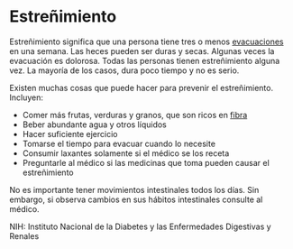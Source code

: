 Estreñimiento
=============


Estreñimiento significa que una persona tiene tres o menos [evacuaciones](https://medlineplus.gov/spanish/bowelmovement.html) en una semana. Las heces pueden ser duras y secas. Algunas veces la evacuación es dolorosa. Todas las personas tienen estreñimiento alguna vez. La mayoría de los casos, dura poco tiempo y no es serio. 


Existen muchas cosas que puede hacer para prevenir el estreñimiento. Incluyen:


* Comer más frutas, verduras y granos, que son ricos en [fibra](https://medlineplus.gov/spanish/dietaryfiber.html)
* Beber abundante agua y otros líquidos
* Hacer suficiente ejercicio
* Tomarse el tiempo para evacuar cuando lo necesite
* Consumir laxantes solamente si el médico se los receta
* Preguntarle al médico si las medicinas que toma pueden causar el estreñimiento


No es importante tener movimientos intestinales todos los días. Sin embargo, si observa cambios en sus hábitos intestinales consulte al médico.


NIH: Instituto Nacional de la Diabetes y las Enfermedades Digestivas y Renales


